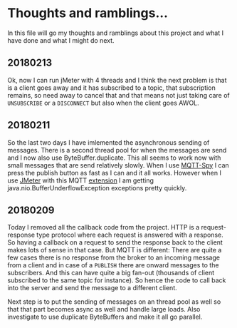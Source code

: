 # Thoughts and ramblings...

In this file will go my thoughts and ramblings about this project and what I have done and what I might do next.

## 20180213

Ok, now I can run jMeter with 4 threads and I think the next problem is that is a client goes away and it has subscribed to a topic, that subscription remains, so need away to cancel that and that means not just taking care of `UNSUBSCRIBE` or a `DISCONNECT` but also when the client goes AWOL.

## 20180211

So the last two days I have imlemented the asynchronous sending of messages. There is a second thread pool for when the messages are send and I now also use ByteBuffer.duplicate. This all seems to work now with small messages that are send relatively slowly. When I use [MQTT-Spy](https://github.com/eclipse/paho.mqtt-spy/wiki) I can press the publish button as fast as I can and it all works. However when I use [JMeter](http://jmeter.apache.org/) with this MQTT [extension](https://github.com/emqtt/mqtt-jmeter) I am getting java.nio.BufferUnderflowException exceptions pretty quickly.

## 20180209

Today I removed all the callback code from the project. HTTP is a request-response type protocol where each request is answered with a response. So having a callback on a request to send the response back to the client makes lots of sense in that case. But MQTT is different: There are quite a few cases there is no response from the broker to an incoming message from a client and in case of a `PUBLISH` there are onward messages to the subscribers. And this can have quite a big fan-out (thousands of client subscribed to the same topic for instance). So hence the code to call back into the server and send the message to a different client.

Next step is to put the sending of messages on an thread pool as well so that that part becomes async as well and handle large loads. Also investigate to use duplicate ByteBuffers and make it all go parallel.
